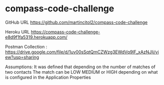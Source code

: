 # compass-code-challenge

GitHub URL https://github.com/martincitol2/compass-code-challenge

Heroku URL https://compass-code-challenge-e8d9f1fa5319.herokuapp.com/

Postman Collection : https://drive.google.com/file/d/1uv00sSqtQmCZWzg3EWdVq9IF_xAzNJIj/view?usp=sharing


Assumptions: It was defined that depending on the number of matches of two contacts 
The match can be LOW MEDIUM or HIGH depending on what is configured in the Application Properties

